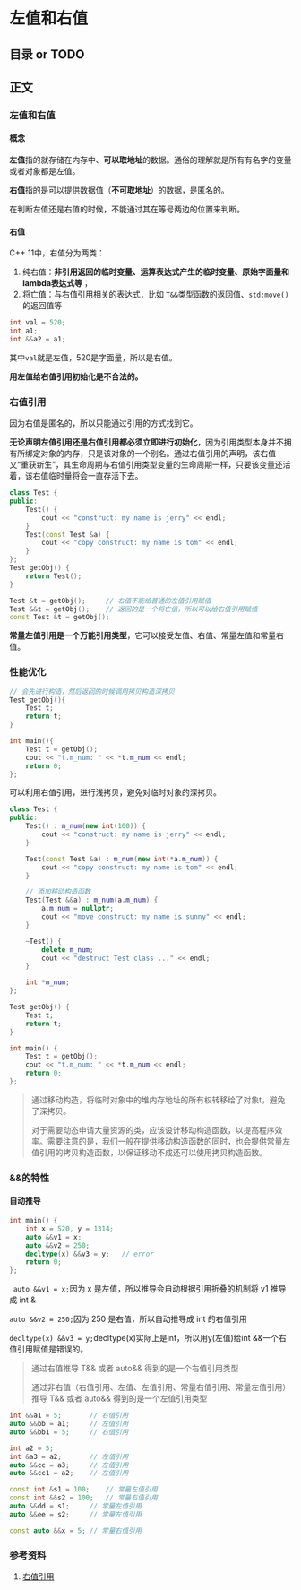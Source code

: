 # 左值和右值

## 目录 or TODO

## 正文

### 左值和右值

#### 概念

**左值**指的就存储在内存中、**可以取地址**的数据。通俗的理解就是所有有名字的变量或者对象都是左值。

**右值**指的是可以提供数据值（**不可取地址**）的数据，是匿名的。



在判断左值还是右值的时候，不能通过其在等号两边的位置来判断。

#### 右值

C++ 11中，右值分为两类：

1. 纯右值：**非引用返回的临时变量、运算表达式产生的临时变量、原始字面量和lambda表达式等**；
2. 将亡值：与右值引用相关的表达式，比如 `T&&`类型函数的返回值、`std:move()`的返回值等

```c++
int val = 520;
int a1;
int &&a2 = a1; 
```

其中`val`就是左值，520是字面量，所以是右值。

**用左值给右值引用初始化是不合法的。**

### 右值引用

因为右值是匿名的，所以只能通过引用的方式找到它。

**无论声明左值引用还是右值引用都必须立即进行初始化**，因为引用类型本身并不拥有所绑定对象的内存，只是该对象的一个别名。通过右值引用的声明，该右值又“重获新生”，其生命周期与右值引用类型变量的生命周期一样，只要该变量还活着，该右值临时量将会一直存活下去。

```c++
class Test {
public:
    Test() {
        cout << "construct: my name is jerry" << endl;
    }
    Test(const Test &a) {
        cout << "copy construct: my name is tom" << endl;
    }
};
Test getObj() {
    return Test();
}

Test &t = getObj();		// 右值不能给普通的左值引用赋值
Test &&t = getObj();	// 返回的是一个将亡值，所以可以给右值引用赋值
const Test &t = getObj();
```

**常量左值引用是一个万能引用类型**，它可以接受左值、右值、常量左值和常量右值。

### 性能优化

```c++
// 会先进行构造，然后返回的时候调用拷贝构造深拷贝
Test getObj(){
    Test t;
    return t;
}

int main(){
    Test t = getObj();
    cout << "t.m_num: " << *t.m_num << endl;
    return 0;
};
```

可以利用右值引用，进行浅拷贝，避免对临时对象的深拷贝。

```c++
class Test {
public:
    Test() : m_num(new int(100)) {
        cout << "construct: my name is jerry" << endl;
    }

    Test(const Test &a) : m_num(new int(*a.m_num)) {
        cout << "copy construct: my name is tom" << endl;
    }

    // 添加移动构造函数
    Test(Test &&a) : m_num(a.m_num) {
        a.m_num = nullptr;
        cout << "move construct: my name is sunny" << endl;
    }

    ~Test() {
        delete m_num;
        cout << "destruct Test class ..." << endl;
    }

    int *m_num;
};

Test getObj() {
    Test t;
    return t;
}

int main() {
    Test t = getObj();
    cout << "t.m_num: " << *t.m_num << endl;
    return 0;
};
```

> 通过移动构造，将临时对象中的堆内存地址的所有权转移给了对象t，避免了深拷贝。
>
> 对于需要动态申请大量资源的类，应该设计移动构造函数，以提高程序效率。需要注意的是，我们一般在提供移动构造函数的同时，也会提供常量左值引用的拷贝构造函数，以保证移动不成还可以使用拷贝构造函数。
>

### &&的特性

#### 自动推导

```c++
int main() {
    int x = 520, y = 1314;
    auto &&v1 = x;
    auto &&v2 = 250;
    decltype(x) &&v3 = y;   // error
    return 0;
};
```

` auto &&v1 = x;`因为 x 是左值，所以推导会自动根据引用折叠的机制将 v1 推导成 int &

`auto &&v2 = 250;`因为 250 是右值，所以自动推导成 int 的右值引用

`decltype(x) &&v3 = y;`decltype(x)实际上是int，所以用y(左值)给int &&一个右值引用赋值是错误的。

> 通过右值推导 T&& 或者 auto&& 得到的是一个右值引用类型
>
> 通过非右值（右值引用、左值、左值引用、常量右值引用、常量左值引用）推导 T&& 或者 auto&& 得到的是一个左值引用类型
>

```c++
int &&a1 = 5;		// 右值引用
auto &&bb = a1;		// 左值引用
auto &&bb1 = 5;		// 右值引用

int a2 = 5;
int &a3 = a2;		// 左值引用
auto &&cc = a3;		// 左值引用
auto &&cc1 = a2;	// 左值引用

const int &s1 = 100;	// 常量左值引用
const int &&s2 = 100;	// 常量右值引用
auto &&dd = s1;		// 常量左值引用
auto &&ee = s2;		// 常量左值引用

const auto &&x = 5;	// 常量右值引用
```

### 参考资料

1. [右值引用](https://subingwen.cn/cpp/rvalue-reference/#3-amp-amp-的特性)

